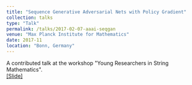 ```yaml
---
title: "Sequence Generative Adversarial Nets with Policy Gradient"
collection: talks
type: "Talk"
permalink: /talks/2017-02-07-aaai-seqgan
venue: "Max Planck Institute for Mathematics"
date: 2017-11
location: "Bonn, Germany"
---
```


A contributed talk at the workshop "Young Researchers in String Mathematics". <br>
[[Slide]](http://lantaoyu.github.io/files/2017-02-07-aaai-seqgan.pdf)
